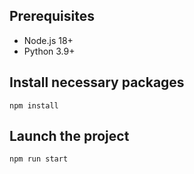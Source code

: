 ## Prerequisites

- Node.js 18+
- Python 3.9+

## Install necessary packages

```properties
npm install
```

## Launch the project

```properties
npm run start
```
